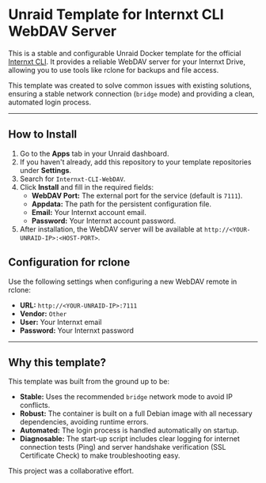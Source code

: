 # Unraid Template for Internxt CLI WebDAV Server

This is a stable and configurable Unraid Docker template for the official [Internxt CLI](https://github.com/internxt/cli). It provides a reliable WebDAV server for your Internxt Drive, allowing you to use tools like rclone for backups and file access.

This template was created to solve common issues with existing solutions, ensuring a stable network connection (`bridge` mode) and providing a clean, automated login process.

---

## How to Install

1.  Go to the **Apps** tab in your Unraid dashboard.
2.  If you haven't already, add this repository to your template repositories under **Settings**.
3.  Search for `Internxt-CLI-WebDAV`.
4.  Click **Install** and fill in the required fields:
    * **WebDAV Port:** The external port for the service (default is `7111`).
    * **Appdata:** The path for the persistent configuration file.
    * **Email:** Your Internxt account email.
    * **Password:** Your Internxt account password.
5.  After installation, the WebDAV server will be available at `http://<YOUR-UNRAID-IP>:<HOST-PORT>`.

## Configuration for rclone

Use the following settings when configuring a new WebDAV remote in rclone:

* **URL:** `http://<YOUR-UNRAID-IP>:7111`
* **Vendor:** `Other`
* **User:** Your Internxt email
* **Password:** Your Internxt password

---

## Why this template?

This template was built from the ground up to be:
* **Stable:** Uses the recommended `bridge` network mode to avoid IP conflicts.
* **Robust:** The container is built on a full Debian image with all necessary dependencies, avoiding runtime errors.
* **Automated:** The login process is handled automatically on startup.
* **Diagnosable:** The start-up script includes clear logging for internet connection tests (Ping) and server handshake verification (SSL Certificate Check) to make troubleshooting easy.

This project was a collaborative effort.
